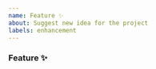 ```yaml
---
name: Feature ✨
about: Suggest new idea for the project
labels: enhancement
---
```


### Feature ✨
<!-- Search existing issues to avoid duplicates. Provide detailed request. -->



<!-- Why do we need this? Please explain the motivation, how it will be used, etc. -->
<!-- Optionally think about how this could be added. Can you add it and submit a PR? -->
